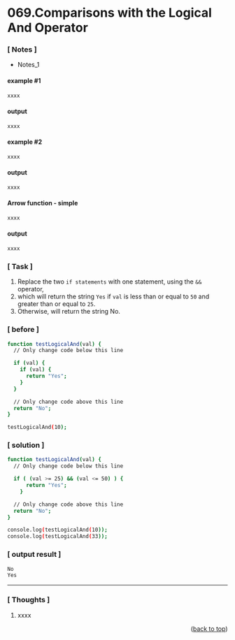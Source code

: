 <a name="topage"></a>

# 069.Comparisons with the Logical And Operator

### [ Notes ]
  * Notes_1

#### example #1

```sh
xxxx
```

#### output
```sh
xxxx
```

#### example #2

```sh
xxxx
```

#### output
```sh
xxxx
```

#### Arrow function - simple

```sh
xxxx
```

#### output
```sh
xxxx
```

### [ Task ]
  1. Replace the two `if statements` with one statement, using the `&&` operator,
  2. which will return the string `Yes` if `val` is less than or equal to `50` and greater than or equal to `25`.
  3. Otherwise, will return the string No.




### [ before ]

```sh
function testLogicalAnd(val) {
  // Only change code below this line

  if (val) {
    if (val) {
      return "Yes";
    }
  }

  // Only change code above this line
  return "No";
}

testLogicalAnd(10);
```

### [ solution ]

```sh
function testLogicalAnd(val) {
  // Only change code below this line

  if ( (val >= 25) && (val <= 50) ) {
      return "Yes";
    }

  // Only change code above this line
  return "No";
}

console.log(testLogicalAnd(10));
console.log(testLogicalAnd(33));
```

### [ output result ]

```sh
No
Yes
```

-----

### [ Thoughts ]

  1. xxxx
  

<p align="right">(<a href="#topage">back to top</a>)</p>
<br/>
<br/>
